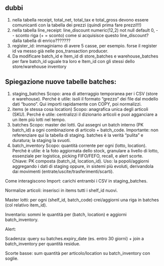 ## dubbi 

1. nella tabella receipt, total_net, total_tax e total_gross devono essere comunicanti con la tabella dei prezzi (quindi prima fare prezzi!!!)
2. nella tabella line_receipt:
line_discount     numeric(12,2) not null default 0,        -- sconto riga (+ = sconto)
come si acquisisce questo line_discount? dalla tabella di enrico???????
3. register_id: immaginiamo di avere 5 casse, per esempio. forse il register id va messo già nelle pos_transaction producer.
4. Da modificare batch_id e Item_id di store_batches e warehouse_batches per fare batch_id uguale tra loro e Item_id con gli stessi dello store/warehouse inventory

## Spiegazione nuove tabelle batches:

1. staging_batches
Scopo: area di atterraggio temporanea per i CSV (store e warehouse).
Perché è utile: isoli il formato “grezzo” dei file dal modello dati “buono”. Qui importi rapidamente con COPY, poi normalizzi.
2. items (e stessa cosa location)
Scopo: anagrafica unica degli articoli (SKU).
Perché è utile: centralizzi il dizionario articoli e puoi agganciare a un item più lotti nel tempo.
3. batches
Scopo: master dei lotti. Qui assegni un batch interno (PK batch_id) a ogni combinazione di articolo + batch_code.
Importante: non referenziare qui la tabella di staging. batches è la verità “pulita” e duratura; la staging la svuoti.
4. batch_inventory
Scopo: quantità corrente per ogni (lotto, location).
Perché è utile: è la foto aggiornata dello stock, granulare a livello di lotto, essenziale per logistica, picking FIFO/FEFO, recall, e alert scorte.
Chiave: PK composta (batch_id, location_id).
Uso: la popoli/aggiorni aggregando i dati di staging oppure, in sistemi più evoluti, derivandola dai movimenti (entrate/uscite/trasferimenti/scarti).

Come interagiscono
Import: carichi entrambi i CSV in staging_batches.

Normalize articoli: inserisci in items tutti i shelf_id nuovi.

Master lotti: per ogni (shelf_id, batch_code) crei/aggiorni una riga in batches (col relativo item_id).

Inventario: sommi le quantità per (batch, location) e aggiorni batch_inventory.

Alert:

Scadenza: query su batches.expiry_date (es. entro 30 giorni) + join a batch_inventory per quantità residue.

Scorte basse: sum quantità per articolo/location su batch_inventory con soglie.

